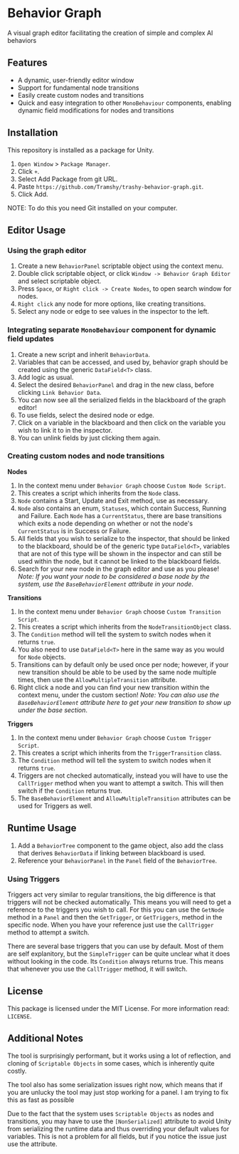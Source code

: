 # Behavior Graph
A visual graph editor facilitating the creation of simple and complex AI behaviors

## Features
* A dynamic, user-friendly editor window
* Support for fundamental node transitions
* Easily create custom nodes and transitions
* Quick and easy integration to other `MonoBehaviour` components, enabling dynamic field modifications for nodes and transitions

## Installation
This repository is installed as a package for Unity.
1. `Open Window` > `Package Manager`.
2. Click `+`.
3. Select Add Package from git URL.
4. Paste `https://github.com/Tramshy/trashy-behavior-graph.git`.
5. Click Add.

NOTE: To do this you need Git installed on your computer.

## Editor Usage
### Using the graph editor
1. Create a new `BehaviorPanel` scriptable object using the context menu.
2. Double click scriptable object, or click `Window -> Behavior Graph Editor` and select scriptable object.
3. Press `Space`, or `Right click -> Create Nodes`, to open search window for nodes.
4. `Right click` any node for more options, like creating transitions.
5. Select any node or edge to see values in the inspector to the left.
### Integrating separate `MonoBehaviour` component for dynamic field updates
1. Create a new script and inherit `BehaviorData`.
2. Variables that can be accessed, and used by, behavior graph should be created using the generic `DataField<T>` class.
3. Add logic as usual.
4. Select the desired `BehaviorPanel` and drag in the new class, before clicking `Link Behavior Data`.
5. You can now see all the serialized fields in the blackboard of the graph editor!
6. To use fields, select the desired node or edge.
7. Click on a variable in the blackboard and then click on the variable you wish to link it to in the inspector.
8. You can unlink fields by just clicking them again.
### Creating custom nodes and node transitions
**Nodes**
1. In the context menu under `Behavior Graph` choose `Custom Node Script`.
2. This creates a script which inherits from the `Node` class.
3. `Node` contains a Start, Update and Exit method, use as necessary.
4. `Node` also contains an enum, `Statuses`, which contain Success, Running and Failure. Each `Node` has a `CurrentStatus`, there are base transitions which exits a node depending on whether or not the node's `CurrentStatus` is in Success or Failure.
5. All fields that you wish to serialize to the inspector, that should be linked to the blackboard, should be of the generic type `DataField<T>`, variables that are not of this type will be shown in the inspector and can still be used within the node, but it cannot be linked to the blackboard fields.
6. Search for your new node in the graph editor and use as you please! *Note: If you want your node to be considered a base node by the system, use the `BaseBehaviorElement` attribute in your node*.

**Transitions**
1. In the context menu under `Behavior Graph` choose `Custom Transition Script`.
2. This creates a script which inherits from the `NodeTransitionObject` class.
3. The `Condition` method will tell the system to switch nodes when it returns `true`.
4. You also need to use `DataField<T>` here in the same way as you would for `Node` objects.
5. Transitions can by default only be used once per node; however, if your new transition should be able to be used by the same node multiple times, then use the `AllowMultipleTransition` attribute.
6. Right click a node and you can find your new transition within the context menu, under the custom section! *Note: You can also use the `BaseBehaviorElement` attribute here to get your new transition to show up under the base section*.

**Triggers**
1. In the context menu under `Behavior Graph` choose `Custom Trigger Script`.
2. This creates a script which inherits from the `TriggerTransition` class.
3. The `Condition` method will tell the system to switch nodes when it returns `true`.
4. Triggers are not checked automatically, instead you will have to use the `CallTrigger` method when you want to attempt a switch. This will then switch if the `Condition` returns true.
5. The `BaseBehaviorElement` and `AllowMultipleTransition` attributes can be used for Triggers as well.

## Runtime Usage
1. Add a `BehaviorTree` component to the game object, also add the class that derives `BehaviorData` if linking between blackboard is used.
2. Reference your `BehaviorPanel` in the `Panel` field of the `BehaviorTree`.

### Using Triggers
Triggers act very similar to regular transitions, the big difference is that triggers will not be checked automatically. This means you will need to get a reference to the triggers you wish to call. For this you can use the `GetNode` method in a `Panel` and then the `GetTrigger`, or `GetTriggers`, method in the specific node. When you have your reference just use the `CallTrigger` method to attempt a switch.

There are several base triggers that you can use by default. Most of them are self explanitory, but the `SimpleTrigger` can be quite unclear what it does without looking in the code. Its `Condition` always returns true. This means that whenever you use the `CallTrigger` method, it will switch.

## License
This package is licensed under the MIT License. For more information read: `LICENSE`.

## Additional Notes
The tool is surprisingly performant, but it works using a lot of reflection, and cloning of `Scriptable Objects` in some cases, which is inherently quite costly.

The tool also has some serialization issues right now, which means that if you are unlucky the tool may just stop working for a panel. I am trying to fix this as fast as possible

Due to the fact that the system uses `Scriptable Objects` as nodes and transitions, you may have to use the `[NonSerialized]` attribute to avoid Unity from serializing the runtime data and thus overriding your default values for variables. This is not a problem for all fields, but if you notice the issue just use the attribute.

